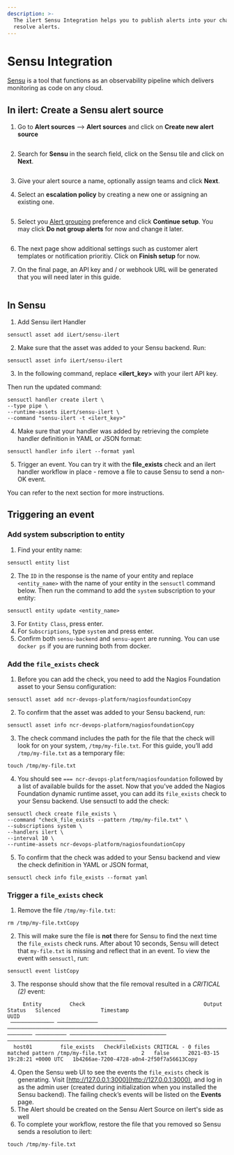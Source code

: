 ```yaml
---
description: >-
  The ilert Sensu Integration helps you to publish alerts into your channels or
  resolve alerts.
---
```


# Sensu Integration

[Sensu](https://sensu.io/) is a tool that functions as an observability pipeline which delivers monitoring as code on any cloud.

## In ilert: Create a Sensu alert source

1.  Go to **Alert sources** --> **Alert sources** and click on **Create new alert source**

    <figure><img src="../.gitbook/assets/Screenshot 2023-08-28 at 10.21.10.png" alt=""><figcaption></figcaption></figure>
2.  Search for **Sensu** in the search field, click on the Sensu tile and click on **Next**.&#x20;

    <figure><img src="../.gitbook/assets/Screenshot 2023-08-28 at 10.24.23.png" alt=""><figcaption></figcaption></figure>
3. Give your alert source a name, optionally assign teams and click **Next**.
4.  Select an **escalation policy** by creating a new one or assigning an existing one.

    <figure><img src="../.gitbook/assets/Screenshot 2023-08-28 at 11.37.47.png" alt=""><figcaption></figcaption></figure>
5.  Select you [Alert grouping](../alerting/alert-sources.md#alert-grouping) preference and click **Continue setup**. You may click **Do not group alerts** for now and change it later.&#x20;

    <figure><img src="../.gitbook/assets/Screenshot 2023-08-28 at 11.38.24.png" alt=""><figcaption></figcaption></figure>
6. The next page show additional settings such as customer alert templates or notification prioritiy. Click on **Finish setup** for now.
7.  On the final page, an API key and / or webhook URL will be generated that you will need later in this guide.

    <figure><img src="../.gitbook/assets/Screenshot 2023-08-28 at 11.47.34 (1).png" alt=""><figcaption></figcaption></figure>

## In Sensu

1. Add Sensu ilert Handler

```
sensuctl asset add iLert/sensu-ilert
```

2. Make sure that the asset was added to your Sensu backend. Run:

```
sensuctl asset info iLert/sensu-ilert
```

3. In the following command, replace **\<ilert\_key>** with your ilert API key.

Then run the updated command:

```
sensuctl handler create ilert \
--type pipe \
--runtime-assets iLert/sensu-ilert \
--command "sensu-ilert -t <ilert_key>"
```

4. Make sure that your handler was added by retrieving the complete handler definition in YAML or JSON format:

```
sensuctl handler info ilert --format yaml
```

5. Trigger an event. You can try it with the **file\_exists** check and an ilert handler workflow in place - remove a file to cause Sensu to send a non-OK event.

You can refer to the next section for more instructions.

## Triggering an event

### Add system subscription to entity

1. Find your entity name:

```
sensuctl entity list
```

2. The `ID` in the response is the name of your entity and replace `<entity_name>` with the name of your entity in the `sensuctl` command below. Then run the command to add the `system` subscription to your entity:

```
sensuctl entity update <entity_name>
```

3. For `Entity Class`, press enter.
4. For `Subscriptions`, type `system` and press enter.
5. Confirm both `sensu-backend` and `sensu-agent` are running. You can use `docker ps` if you are running both from docker.

### Add the `file_exists` check <a href="#add-the-file_exists-check" id="add-the-file_exists-check"></a>

1. Before you can add the check, you need to add the Nagios Foundation asset to your Sensu configuration:

```
sensuctl asset add ncr-devops-platform/nagiosfoundationCopy
```

2. To confirm that the asset was added to your Sensu backend, run:

```
sensuctl asset info ncr-devops-platform/nagiosfoundationCopy
```

3. The check command includes the path for the file that the check will look for on your system, `/tmp/my-file.txt`. For this guide, you’ll add `/tmp/my-file.txt` as a temporary file:

```
touch /tmp/my-file.txt
```

4. You should see `=== ncr-devops-platform/nagiosfoundation` followed by a list of available builds for the asset. Now that you’ve added the Nagios Foundation dynamic runtime asset, you can add its `file_exists` check to your Sensu backend. Use sensuctl to add the check:

```
sensuctl check create file_exists \
--command "check_file_exists --pattern /tmp/my-file.txt" \
--subscriptions system \
--handlers ilert \
--interval 10 \
--runtime-assets ncr-devops-platform/nagiosfoundationCopy
```

5. To confirm that the check was added to your Sensu backend and view the check definition in YAML or JSON format,

```
sensuctl check info file_exists --format yaml
```

### Trigger a `file_exists` check <a href="#trigger-an-event" id="trigger-an-event"></a>

1. Remove the file `/tmp/my-file.txt`:

```
rm /tmp/my-file.txtCopy
```

2. This will make sure the file is **not** there for Sensu to find the next time the `file_exists` check runs. After about 10 seconds, Sensu will detect that `my-file.txt` is missing and reflect that in an event. To view the event with `sensuctl`, run:

```
sensuctl event listCopy
```

3. The response should show that the file removal resulted in a _CRITICAL (2)_ event:

```
     Entity         Check                                      Output                                   Status   Silenced             Timestamp                             UUID                  
 ────────────── ───────────── ──────────────────────────────────────────────────────────────────────── ──────── ────────── ─────────────────────────────── ────────────────────────────────────── 
  host01         file_exists   CheckFileExists CRITICAL - 0 files matched pattern /tmp/my-file.txt           2   false      2021-03-15 19:28:21 +0000 UTC   1b4266ae-7200-4728-a0n4-2f50f7a56613Copy
```

4. Open the Sensu web UI to see the events the `file_exists` check is generating. Visit [http://127.0.0.1:3000](http://127.0.0.1:3000), and log in as the admin user (created during initialization when you installed the Sensu backend). The failing check’s events will be listed on the **Events** page.
5. The Alert should be created on the Sensu Alert Source on ilert's side as well
6. To complete your workflow, restore the file that you removed so Sensu sends a resolution to ilert:

```
touch /tmp/my-file.txt
```
